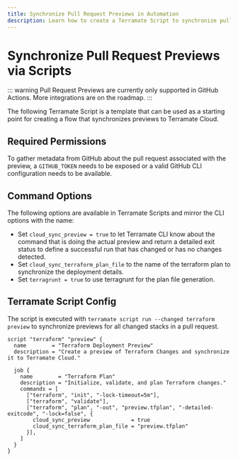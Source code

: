 ```yaml
---
title: Synchronize Pull Request Previews in Automation
description: Learn how to create a Terramate Script to synchronize pull request previews with Terramate CLI to Terramate Cloud in automation.
---
```


# Synchronize Pull Request Previews via Scripts

::: warning
Pull Request Previews are currently only supported in GitHub Actions.
More integrations are on the roadmap.
:::

The following Terramate Script is a template that can be used as a starting point for creating a flow that synchronizes previews to Terramate Cloud.

## Required Permissions

To gather metadata from GitHub about the pull request associated with the preview, a `GITHUB_TOKEN` needs to be exposed or a valid GitHub CLI configuration needs to be available.

## Command Options

The following options are available in Terramate Scripts and mirror the CLI options with the name:

- Set `cloud_sync_preview = true` to let Terramate CLI know about the command that is doing the actual preview and return a detailed exit status to define a successful run that has changed or has no changes detected.
- Set `cloud_sync_terraform_plan_file` to the name of the terraform plan to synchronize the deployment details.
- Set `terragrunt = true` to use terragrunt for the plan file generation.

## Terramate Script Config

The script is executed with `terramate script run --changed terraform preview` to synchronize previews for all changed stacks in a pull request.

```hcl
script "terraform" "preview" {
  name        = "Terraform Deployment Preview"
  description = "Create a preview of Terraform Changes and synchronize it to Terramate Cloud."

  job {
    name        = "Terraform Plan"
    description = "Initialize, validate, and plan Terraform changes."
    commands = [
      ["terraform", "init", "-lock-timeout=5m"],
      ["terraform", "validate"],
      ["terraform", "plan", "-out", "preview.tfplan", "-detailed-exitcode", "-lock=false", {
        cloud_sync_preview             = true
        cloud_sync_terraform_plan_file = "preview.tfplan"
      }],
    ]
  }
}
```
